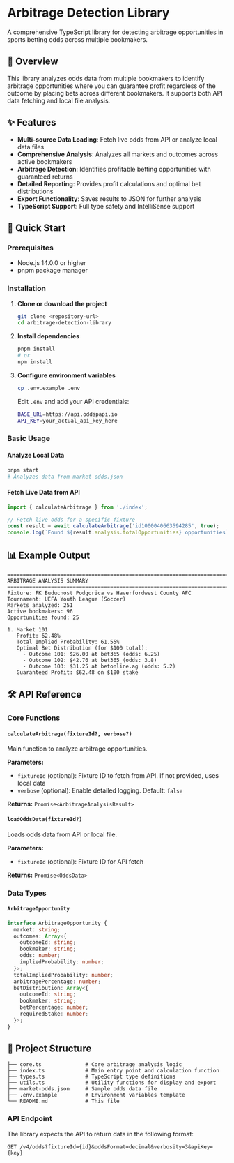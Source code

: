 # Arbitrage Detection Library

A comprehensive TypeScript library for detecting arbitrage opportunities in sports betting odds across multiple bookmakers.

## 🎯 Overview

This library analyzes odds data from multiple bookmakers to identify arbitrage opportunities where you can guarantee profit regardless of the outcome by placing bets across different bookmakers. It supports both API data fetching and local file analysis.

## ✨ Features

- **Multi-source Data Loading**: Fetch live odds from API or analyze local data files
- **Comprehensive Analysis**: Analyzes all markets and outcomes across active bookmakers
- **Arbitrage Detection**: Identifies profitable betting opportunities with guaranteed returns
- **Detailed Reporting**: Provides profit calculations and optimal bet distributions
- **Export Functionality**: Saves results to JSON for further analysis
- **TypeScript Support**: Full type safety and IntelliSense support

## 🚀 Quick Start

### Prerequisites

- Node.js 14.0.0 or higher
- pnpm package manager

### Installation

1. **Clone or download the project**
   ```bash
   git clone <repository-url>
   cd arbitrage-detection-library
   ```

2. **Install dependencies**
   ```bash
   pnpm install
   # or
   npm install
   ```

3. **Configure environment variables**
   ```bash
   cp .env.example .env
   ```
   
   Edit `.env` and add your API credentials:
   ```bash
   BASE_URL=https://api.oddspapi.io
   API_KEY=your_actual_api_key_here
   ```

### Basic Usage

#### Analyze Local Data
```bash
pnpm start
# Analyzes data from market-odds.json
```

#### Fetch Live Data from API
```typescript
import { calculateArbitrage } from './index';

// Fetch live odds for a specific fixture
const result = await calculateArbitrage('id1000040663594285', true);
console.log(`Found ${result.analysis.totalOpportunities} opportunities`);
```

## 📊 Example Output

```
================================================================================
ARBITRAGE ANALYSIS SUMMARY
================================================================================
Fixture: FK Buducnost Podgorica vs Haverfordwest County AFC
Tournament: UEFA Youth League (Soccer)
Markets analyzed: 251
Active bookmakers: 96
Opportunities found: 25

1. Market 101
   Profit: 62.48%
   Total Implied Probability: 61.55%
   Optimal Bet Distribution (for $100 total):
     - Outcome 101: $26.00 at bet365 (odds: 6.25)
     - Outcome 102: $42.76 at bet365 (odds: 3.8)
     - Outcome 103: $31.25 at betonline.ag (odds: 5.2)
   Guaranteed Profit: $62.48 on $100 stake
```

## 🛠️ API Reference

### Core Functions

#### `calculateArbitrage(fixtureId?, verbose?)`
Main function to analyze arbitrage opportunities.

**Parameters:**
- `fixtureId` (optional): Fixture ID to fetch from API. If not provided, uses local data
- `verbose` (optional): Enable detailed logging. Default: `false`

**Returns:** `Promise<ArbitrageAnalysisResult>`

#### `loadOddsData(fixtureId?)`
Loads odds data from API or local file.

**Parameters:**
- `fixtureId` (optional): Fixture ID for API fetch

**Returns:** `Promise<OddsData>`

### Data Types

#### `ArbitrageOpportunity`
```typescript
interface ArbitrageOpportunity {
  market: string;
  outcomes: Array<{
    outcomeId: string;
    bookmaker: string;
    odds: number;
    impliedProbability: number;
  }>;
  totalImpliedProbability: number;
  arbitragePercentage: number;
  betDistribution: Array<{
    outcomeId: string;
    bookmaker: string;
    betPercentage: number;
    requiredStake: number;
  }>;
}
```

## 📁 Project Structure

```
├── core.ts              # Core arbitrage analysis logic
├── index.ts             # Main entry point and calculation function
├── types.ts             # TypeScript type definitions
├── utils.ts             # Utility functions for display and export
├── market-odds.json     # Sample odds data file
├── .env.example         # Environment variables template
└── README.md            # This file
```

### API Endpoint

The library expects the API to return data in the following format:
```
GET /v4/odds?fixtureId={id}&oddsFormat=decimal&verbosity=3&apiKey={key}
```

